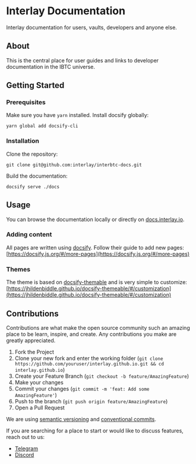# Interlay Documentation

Interlay documentation for users, vaults, developers and anyone else.

## About

This is the central place for user guides and links to developer documentation in the IBTC universe.

## Getting Started

### Prerequisites

Make sure you have `yarn` installed. Install docsify globally:

```shell
yarn global add docsify-cli
```

### Installation

Clone the repository:

```shell
git clone git@github.com:interlay/interbtc-docs.git
```

Build the documentation:

```shell
docsify serve ./docs
```

## Usage

You can browse the documentation locally or directly on [docs.interlay.io](https://docs.interlay.io).


### Adding content

All pages are written using [docsify](https://docsify.js.org). Follow their guide to add new pages: [https://docsify.js.org/#/more-pages](https://docsify.js.org/#/more-pages)

### Themes

The theme is based on [docsify-themable](https://jhildenbiddle.github.io/docsify-themeable/) and is very simple to customize: [https://jhildenbiddle.github.io/docsify-themeable/#/customization](https://jhildenbiddle.github.io/docsify-themeable/#/customization)

## Contributions

Contributions are what make the open source community such an amazing place to be learn, inspire, and create. Any contributions you make are greatly appreciated.

1. Fork the Project
2. Clone your new fork and enter the working folder (`git clone https://github.com/youruser/interlay.github.io.git && cd interlay.github.io`)
3. Create your Feature Branch (`git checkout -b feature/AmazingFeature`)
4. Make your changes
5. Commit your changes (`git commit -m 'feat: Add some AmazingFeature'`)
6. Push to the branch (`git push origin feature/AmazingFeature`)
7. Open a Pull Request

We are using [semantic versioning](https://semver.org/) and [conventional commits](https://www.conventionalcommits.org/en/v1.0.0-beta.2/#summary).

If you are searching for a place to start or would like to discuss features, reach out to us:

-   [Telegram](https://t.me/interlay)
-   [Discord](https://discord.gg/KgCYK3MKSf)
